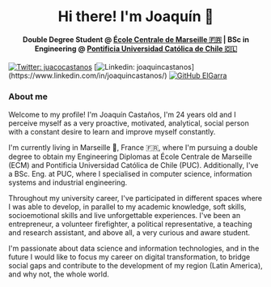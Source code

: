 
<h1 align="center">Hi there! I'm Joaquín 👋</h1>

<h4 align="center">Double Degree Student @ <a href="https://www.centrale-marseille.fr/">École Centrale de Marseille 🇫🇷</a> | BSc in Engineering @ <a href="https://www.ing.uc.cl/">Pontificia Universidad Católica de Chile 🇨🇱</a></h4>

[![Twitter: juacocastanos](https://img.shields.io/twitter/follow/juacocastanos?style=social)](https://twitter.com/juacocastanos)
[![Linkedin: joaquincastanos](https://img.shields.io/badge/-joaquincastanos-blue?style=flat-square&logo=Linkedin&logoColor=white&link=[https://www.linkedin.com/in/joaquincastanos/](https://www.linkedin.com/in/joaquincastanos/))](https://www.linkedin.com/in/joaquincastanos/)
[![GitHub ElGarra](https://img.shields.io/github/followers/ElGarra?style=social)](https://github.com/ElGarra)




<h3>About me</h3>

Welcome to my profile! I'm Joaquín Castaños, I'm 24 years old and I perceive myself as a very proactive, motivated, analytical, social person with a constant desire to learn and improve myself constantly.

I'm currently living in Marseille 📍, France 🇫🇷, where I'm pursuing a double degree to obtain my Engineering Diplomas at École Centrale de Marseille (ECM) and Pontificia Universidad Católica de Chile (PUC). Additionally, I've a BSc. Eng. at PUC, where I specialised in computer science, information systems and industrial engineering.

Throughout my university career, I've participated in different spaces where I was able to develop, in parallel to my academic knowledge, soft skills, socioemotional skills and live unforgettable experiences. I've been an entrepreneur, a volunteer firefighter, a political representative, a teaching and research assistant, and above all, a very curious and aware student.

I'm passionate about data science and information technologies, and in the future I would like to focus my career on digital transformation, to bridge social gaps and contribute to the development of my region (Latin America), and why not, the whole world.

<!--
**ElGarra/ElGarra** is a ✨ _special_ ✨ repository because its `README.md` (this file) appears on your GitHub profile.

Here are some ideas to get you started:

- 🔭 I’m currently working on ...
- 🌱 I’m currently learning ...
- 👯 I’m looking to collaborate on ...
- 🤔 I’m looking for help with ...
- 💬 Ask me about ...
- 📫 How to reach me: ...
- 😄 Pronouns: ...
- ⚡ Fun fact: ...
-->
